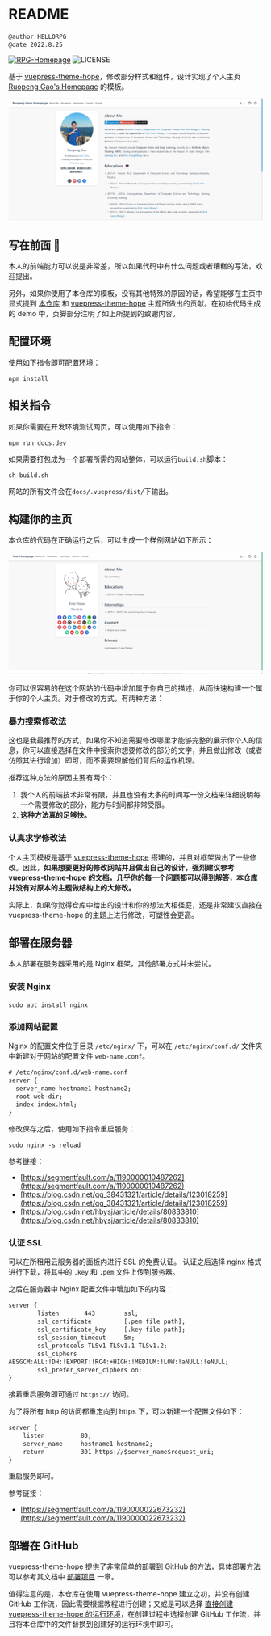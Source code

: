 # README
```wiki
@author HELLORPG
@date 2022.8.25
```

[![RPG-Homepage](https://img.shields.io/badge/Ruopeng%20Gao's-Homepage-%234994c4?style=flat-square)](https://ruopenggao.com)
![LICENSE](https://img.shields.io/github/license/HELLORPG/rpg-homepage-template?style=flat-square)

基于 [vuepress-theme-hope](https://vuepress-theme-hope.github.io/v2/)，修改部分样式和组件，设计实现了个人主页 [Ruopeng Gao's Homepage](https://ruopenggao.com) 的模板。

![image-20220829001615848](img/rpg-homepage.png)



## 写在前面 :tada:

本人的前端能力可以说是非常差，所以如果代码中有什么问题或者糟糕的写法，欢迎提出。

另外，如果你使用了本仓库的模板，没有其他特殊的原因的话，希望能够在主页中显式提到 [本仓库](https://github.com/HELLORPG/rpg-homepage-template) 和 [vuepress-theme-hope](https://vuepress-theme-hope.github.io/v2/) 主题所做出的贡献。在初始代码生成的 demo 中，页脚部分注明了如上所提到的致谢内容。



## 配置环境

使用如下指令即可配置环境：
```shell
npm install
```



## 相关指令

如果你需要在开发环境测试网页，可以使用如下指令：

```shell
npm run docs:dev
```

如果需要打包成为一个部署所需的网站整体，可以运行`build.sh`脚本：

```shell
sh build.sh
```

网站的所有文件会在`docs/.vuepress/dist/`下输出。



## 构建你的主页

本仓库的代码在正确运行之后，可以生成一个样例网站如下所示：

![image-20220829005000883](img/demo-homepage.png)

你可以很容易的在这个网站的代码中增加属于你自己的描述，从而快速构建一个属于你的个人主页。对于修改的方式，有两种方法：

### 暴力搜索修改法

这也是我最推荐的方式，如果你不知道需要修改哪里才能够完整的展示你个人的信息，你可以直接选择在文件中搜索你想要修改的部分的文字，并且做出修改（或者仿照其进行增加）即可，而不需要理解他们背后的运作机理。

推荐这种方法的原因主要有两个：

1. 我个人的前端技术非常有限，并且也没有太多的时间写一份文档来详细说明每一个需要修改的部分，能力与时间都非常受限。
2. **这种方法真的足够快。**

### 认真求学修改法

个人主页模板是基于 [vuepress-theme-hope](https://vuepress-theme-hope.github.io/v2/) 搭建的，并且对框架做出了一些修改。因此，**如果想要更好的修改网站并且做出自己的设计，强烈建议参考 [vuepress-theme-hope](https://vuepress-theme-hope.github.io/v2/) 的文档，几乎你的每一个问题都可以得到解答，本仓库并没有对原本的主题做结构上的大修改。**

实际上，如果你觉得仓库中给出的设计和你的想法大相径庭，还是非常建议直接在 vuepress-theme-hope 的主题上进行修改，可塑性会更高。



## 部署在服务器
本人部署在服务器采用的是 Nginx 框架，其他部署方式并未尝试。

### 安装 Nginx
```shell
sudo apt install nginx
```

### 添加网站配置
Nginx 的配置文件位于目录 `/etc/nginx/` 下，可以在 `/etc/nginx/conf.d/` 文件夹中新建对于网站的配置文件 `web-name.conf`。
```text
# /etc/nginx/conf.d/web-name.conf
server {
  server_name hostname1 hostname2;
  root web-dir;
  index index.html;
}
```
修改保存之后，使用如下指令重启服务：
```shell
sudo nginx -s reload
```
参考链接：
- [https://segmentfault.com/a/1190000010487262](https://segmentfault.com/a/1190000010487262)
- [https://blog.csdn.net/qq_38431321/article/details/123018259](https://blog.csdn.net/qq_38431321/article/details/123018259)
- [https://blog.csdn.net/hbysj/article/details/80833810](https://blog.csdn.net/hbysj/article/details/80833810)

### 认证 SSL
可以在所租用云服务器的面板内进行 SSL 的免费认证。
认证之后选择 nginx 格式进行下载，将其中的 `.key` 和 `.pem` 文件上传到服务器。

之后在服务器中 Nginx 配置文件中增加如下的内容：
```text
server {
        listen       443        ssl;
        ssl_certificate         [.pem file path];
        ssl_certificate_key     [.key file path];
        ssl_session_timeout 	5m;
        ssl_protocols TLSv1 TLSv1.1 TLSv1.2;
        ssl_ciphers AESGCM:ALL:!DH:!EXPORT:!RC4:+HIGH:!MEDIUM:!LOW:!aNULL:!eNULL;
        ssl_prefer_server_ciphers on;
}
```
接着重启服务即可通过 `https://` 访问。

为了将所有 http 的访问都重定向到 https 下，可以新建一个配置文件如下：
```text
server {
    listen			80;
    server_name		hostname1 hostname2;
    return 			301	https://$server_name$request_uri;
}
```
重启服务即可。

参考链接：
- [https://segmentfault.com/a/1190000022673232](https://segmentfault.com/a/1190000022673232)



## 部署在 GitHub

vuepress-theme-hope 提供了非常简单的部署到 GitHub 的方法，具体部署方法可以参考其文档中 [部署项目](https://vuepress-theme-hope.github.io/v2/zh/cookbook/tutorial/deploy.html) 一章。

值得注意的是，本仓库在使用 vuepress-theme-hope 建立之初，并没有创建 GitHub 工作流，因此需要根据教程进行创建；又或是可以选择 [直接创建 vuepress-theme-hope 的运行环境](https://vuepress-theme-hope.github.io/v2/zh/cookbook/tutorial/env.html)，在创建过程中选择创建 GitHub 工作流，并且将本仓库中的文件替换到创建好的运行环境中即可。
